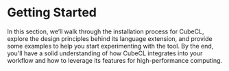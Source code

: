 # Getting Started

In this section, we’ll walk through the installation process for CubeCL, explore the design
principles behind its language extension, and provide some examples to help you start experimenting
with the tool. By the end, you'll have a solid understanding of how CubeCL integrates into your
workflow and how to leverage its features for high-performance computing.
